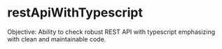 # restApiWithTypescript
Objective: Ability to check robust REST API with typescript emphasizing with clean and maintainable code.
